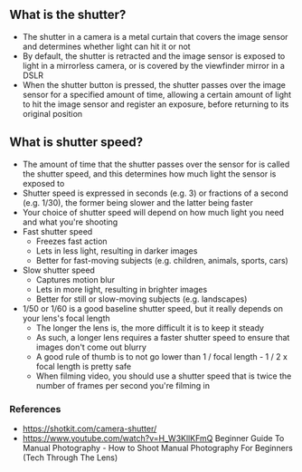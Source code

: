 ## What is the shutter?

- The shutter in a camera is a metal curtain that covers the image sensor and determines whether light can hit it or not
- By default, the shutter is retracted and the image sensor is exposed to light in a mirrorless camera, or is covered by the viewfinder mirror in a DSLR
- When the shutter button is pressed, the shutter passes over the image sensor for a specified amount of time, allowing a certain amount of light to hit the image sensor and register an exposure, before returning to its original position


## What is shutter speed?

- The amount of time that the shutter passes over the sensor for is called the shutter speed, and this determines how much light the sensor is exposed to
- Shutter speed is expressed in seconds (e.g. 3) or fractions of a second (e.g. 1/30), the former being slower and the latter being faster 
- Your choice of shutter speed will depend on how much light you need and what you're shooting
- Fast shutter speed
	- Freezes fast action
	- Lets in less light, resulting in darker images
	- Better for fast-moving subjects (e.g. children, animals, sports, cars)
- Slow shutter speed
	- Captures motion blur
	- Lets in more light, resulting in brighter images
	- Better for still or slow-moving subjects (e.g. landscapes)
- 1/50 or 1/60 is a good baseline shutter speed, but it really depends on your lens's focal length
	- The longer the lens is, the more difficult it is to keep it steady
	- As such, a longer lens requires a faster shutter speed to ensure that images don't come out blurry
	- A good rule of thumb is to not go lower than 1 / focal length - 1 / 2 x focal length is pretty safe
	- When filming video, you should use a shutter speed that is twice the number of frames per second you're filming in


### References

- https://shotkit.com/camera-shutter/
- https://www.youtube.com/watch?v=H_W3KllKFmQ Beginner Guide To Manual Photography - How to Shoot Manual Photography For Beginners (Tech Through The Lens)